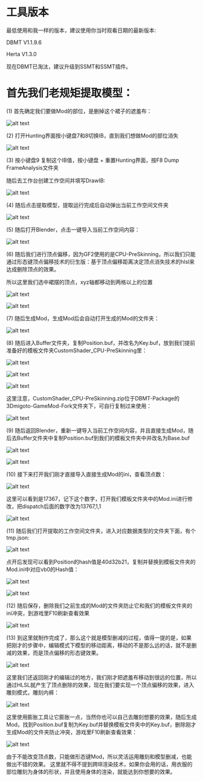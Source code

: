 # 工具版本
最低使用和我一样的版本，建议使用你当时观看日期的最新版本:

DBMT V1.1.9.6

Herta V1.3.0

现在DBMT已淘汰，建议升级到SSMT和SSMT插件。

# 首先我们老规矩提取模型：

(1) 首先确定我们要做Mod的部位，是删掉这个裙子的遮羞布：

![alt text](image.png)

(2) 打开Hunting界面按小键盘7和8切换IB，直到我们想做Mod的部位消失

![alt text](image-1.png)

(3) 按小键盘9 复制这个IB值，按小键盘 + 重置Hunting界面，按F8 Dump FrameAnalysis文件夹

随后去工作台创建工作空间并填写DrawIB:

![alt text](image-2.png)

(4) 随后点击提取模型，提取运行完成后自动弹出当前工作空间文件夹

![alt text](image-3.png)

(5) 随后打开Blender，点击一键导入当前工作空间内容：

![alt text](image-4.png)

(6) 随后我们进行顶点偏移，因为GF2使用的是CPU-PreSkinning，所以我们只能通过形态键顶点偏移技术的衍生版：基于顶点偏移距离决定顶点消失技术的hlsl来达成删除顶点的效果。

所以这里我们选中裙摆的顶点，xyz轴都移动到两格以上的位置

![alt text](image-5.png)

![alt text](image-6.png)

(7) 随后生成Mod，生成Mod后会自动打开生成的Mod的文件夹：

![alt text](image-7.png)

(8) 随后进入Buffer文件夹，复制Position.buf，并改名为Key.buf，放到我们提前准备好的模板文件夹CustomShader_CPU-PreSkinning里：

![alt text](image-8.png)

![alt text](image-9.png)

![alt text](image-10.png)

这里注意，CustomShader_CPU-PreSkinning.zip位于DBMT-Package的3Dmigoto-GameMod-Fork文件夹下，可自行复制过来使用：

![alt text](image-11.png)

(9) 随后返回Blender，重新一键导入当前工作空间内容，并且直接生成Mod，随后去Buffer文件夹中复制Position.buf到我们的模板文件夹中并改名为Base.buf

![alt text](image-12.png)

![alt text](image-13.png)

(10) 接下来打开我们刚才直接导入直接生成Mod的ini，查看顶点数：

![alt text](image-14.png)

这里可以看到是17367，记下这个数字，打开我们模板文件夹中的Mod.ini进行修改，把dispatch后面的数字改为13767,1,1

![alt text](image-15.png)

(11) 随后我们打开提取的工作空间文件夹，进入对应数据类型的文件夹下面，有个tmp.json:

![alt text](image-16.png)

点开后发现可以看到Position的hash值是40d32b21，复制并替换到模板文件夹的Mod.ini中对应vb0的Hash值：

![alt text](image-17.png)

![alt text](image-18.png)

(12) 随后保存，删除我们之前生成的Mod的文件夹防止它和我们的模板文件夹的ini冲突，到游戏里F10刷新查看效果

![alt text](image-19.png)


(13) 到这里就制作完成了，那么这个就是模型删减的过程，值得一提的是，如果把刚才的步骤中，编辑模式下模型的移动距离，移动的不是那么远的话，就不是删减的效果，而是顶点偏移的形态键效果。

![alt text](image-20.png)

这里我们还返回刚才的编辑过的地方，我们刚才把遮羞布移动到很远的位置，所以通过HLSL就产生了顶点删除的效果，现在我们要实现一个顶点偏移的效果，进入雕刻模式，雕刻内裤：

![alt text](image-21.png)

这里使用膨胀工具让它膨胀一点，当然你也可以自己去雕刻想要的效果，随后生成Mod，找到Position.buf复制为Key.buf并替换模板文件夹中的Key.buf，删除刚才生成Mod的文件夹防止冲突，游戏里F10刷新查看效果：

![alt text](image-22.png)

由于不能改变顶点数，只能做形态键Mod，所以灵活运用雕刻和模型删减，也能做出不错的效果。
这里就不得不提到跨IB渲染技术，如果你会用的话，用衣服的部位雕刻为身体的形状，并且使用身体的渲染，就能达到你想要的效果。
